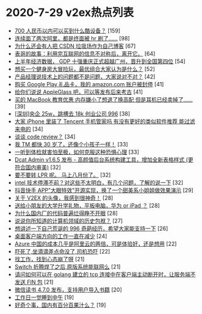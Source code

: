 # 2020-7-29 v2ex热点列表

+ [700 人民币以内可以买到什么酷设备？](https://www.v2ex.com/t/693962#reply159) [159]
+ [连续面了两次阿里，都是终面被 hr 刷了……](https://www.v2ex.com/t/693971#reply98) [98]
+ [为什么还会有人把 CSDN 垃圾场作为自己博客](https://www.v2ex.com/t/693968#reply67) [67]
+ [表哥的故事：利用完互联网的信息不对称后，离开它。](https://www.v2ex.com/t/693992#reply64) [64]
+ [上半年经济数据， GDP 十强重庆正式超越广州，晋升到全国第四位](https://www.v2ex.com/t/693928#reply54) [54]
+ [想买一个健身房大冒险玩，最优组合大家认为是什么？](https://www.v2ex.com/t/693913#reply52) [52]
+ [产品经理说技术上的问题都不是问题，大家说对不对？](https://www.v2ex.com/t/694049#reply42) [42]
+ [购买 Google Play 礼品卡，我的 amazon.com 账户被封停](https://www.v2ex.com/t/694052#reply41) [41]
+ [给你们说说 AppleGlass 吧，可以等发布后来考古](https://www.v2ex.com/t/694071#reply41) [41]
+ [买的 MacBook 教育优惠 内存嫌小了想退了换高配 但是耳机已经卖掉了……](https://www.v2ex.com/t/693959#reply39) [39]
+ [[深圳]央企 25w，跳槽去 18k 创业公司 996](https://www.v2ex.com/t/694079#reply38) [38]
+ [大家 iPhone 里装了 Tencent 手机管家吗 有没有更好的类似软件推荐 能过滤来电的](https://www.v2ex.com/t/693920#reply34) [34]
+ [谈谈 code review？](https://www.v2ex.com/t/693941#reply34) [34]
+ [我 TM 都快 30 岁了，还像个小孩子一样！](https://www.v2ex.com/t/693951#reply33) [33]
+ [一听到体检就害怕至极，如何克服这种恐惧心理](https://www.v2ex.com/t/693956#reply33) [33]
+ [Dcat Admin v1.6.5 发布 - 高颜值后台系统构建工具，增加全新表格样式 (更符合国内审美)](https://www.v2ex.com/t/693952#reply32) [32]
+ [要不要转 LPR 呢。 马上八月份了。](https://www.v2ex.com/t/693957#reply32) [32]
+ [intel 技术停滞不前？对这些不太明白，有几个问题，了解的说一下](https://www.v2ex.com/t/693967#reply32) [32]
+ [抖音快手 APP"大眼特效"开源实现，换了一个甜美系小姐姐做效果演示](https://www.v2ex.com/t/693915#reply29) [29]
+ [关于 V2EX 的头像，我感到很神奇！](https://www.v2ex.com/t/694047#reply28) [28]
+ [送给小朋友的大学升学礼物，平板电脑，华为 or iPad ？](https://www.v2ex.com/t/694078#reply28) [28]
+ [为什么国内厂的代码普遍烂得睁不开眼](https://www.v2ex.com/t/694123#reply28) [28]
+ [说说你所知道的计算机领域的历史包袱？](https://www.v2ex.com/t/694039#reply27) [27]
+ [想讲述一下自己荒诞的 996 奇葩经历，希望大家能支持一下](https://www.v2ex.com/t/693912#reply26) [26]
+ [桌面客户端方向的工作一直在减少](https://www.v2ex.com/t/693922#reply24) [24]
+ [Azure 中国的成本几乎是阿里云的两倍，可是体验好，还是想用](https://www.v2ex.com/t/694129#reply22) [22]
+ [吓死了,坐滴滴差点命没了,司机恐吓](https://www.v2ex.com/t/694143#reply22) [22]
+ [找工作，找到心态崩了呀](https://www.v2ex.com/t/694080#reply21) [21]
+ [Switch 折腾焊了之后,原版系统能联网么](https://www.v2ex.com/t/693994#reply21) [21]
+ [请问如何可以在 golang 建立的 tcp 连接中在客户端主动断开时，让服务端不发送 FIN 包](https://www.v2ex.com/t/694013#reply21) [21]
+ [微信读书 4.7.0 发布，支持用户导入书籍](https://www.v2ex.com/t/693939#reply20) [20]
+ [工作日一觉睡到中午](https://www.v2ex.com/t/694069#reply19) [19]
+ [好奇个事，国内有百分百果汁么？](https://www.v2ex.com/t/694082#reply19) [19]

